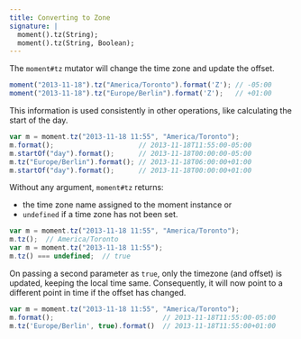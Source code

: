 ```yaml
---
title: Converting to Zone
signature: |
  moment().tz(String);
  moment().tz(String, Boolean);
---
```



The `moment#tz` mutator will change the time zone and update the offset.

```javascript
moment("2013-11-18").tz("America/Toronto").format('Z'); // -05:00
moment("2013-11-18").tz("Europe/Berlin").format('Z');   // +01:00
```

This information is used consistently in other operations, like calculating the
start of the day.

```javascript
var m = moment.tz("2013-11-18 11:55", "America/Toronto");
m.format();                     // 2013-11-18T11:55:00-05:00
m.startOf("day").format();      // 2013-11-18T00:00:00-05:00
m.tz("Europe/Berlin").format(); // 2013-11-18T06:00:00+01:00
m.startOf("day").format();      // 2013-11-18T00:00:00+01:00
```

Without any argument, `moment#tz` returns:

* the time zone name assigned to the moment instance or
* `undefined` if a time zone has not been set.

```javascript
var m = moment.tz("2013-11-18 11:55", "America/Toronto");
m.tz();  // America/Toronto
var m = moment.tz("2013-11-18 11:55");
m.tz() === undefined;  // true
```

On passing a second parameter as `true`, only the timezone (and offset) is updated, keeping the local time same. 
Consequently, it will now point to a different point in time if the offset has changed. 

```javascript
var m = moment.tz("2013-11-18 11:55", "America/Toronto");
m.format();                           // 2013-11-18T11:55:00-05:00
m.tz('Europe/Berlin', true).format()  // 2013-11-18T11:55:00+01:00
```


